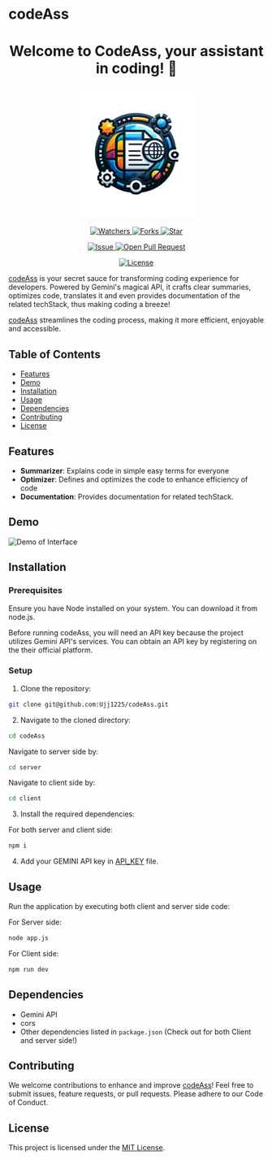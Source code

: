 # codeAss

# <p align="center">Welcome to CodeAss, your assistant in coding! 🚀</p>

<p align="center">
    <img src="./codeAss.png" width=250 height=250 />
</p>

<p align="center">
    <p align="center">
        <a href="https://github.com/Ujj1225/codeAss" target="blank">
            <img src="https://img.shields.io/github/watchers/Ujj1225/codeAss?style=for-the-badge&logo=appveyor" alt="Watchers"/>
        </a>
        <a href="https://github.com/Ujj1225/codeAss/fork" target="blank">
            <img src="https://img.shields.io/github/forks/SusheelThapa/C-DOTS?style=for-the-badge&logo=appveyor" alt="Forks"/>
        </a>
        <a href="https://github.com/Ujj1225/codeAss/stargazers" target="blank">
            <img src="https://img.shields.io/github/stars/Ujj1225/codeAss?style=for-the-badge&logo=appveyor" alt="Star"/>
        </a>
    </p>
    <p align="center">
        <a href="https://github.com/Ujj1225/codeAss/issues" target="blank">
            <img src="https://img.shields.io/github/issues/Ujj1225/codeAss.svg?style=for-the-badge&logo=appveyor" alt="Issue"/>
        </a>
        <a href="https://github.com/Ujj1225/codeAss/pulls" target="blank">
            <img src="https://img.shields.io/github/issues-pr/Ujj1225/codeAss.svg?style=for-the-badge&logo=appveyor" alt="Open Pull Request"/>
        </a>
    </p>
    <p align="center">
        <a href="https://github.com/Ujj1225/codeAss/blob/master/LICENSE" target="blank">
            <img src="https://img.shields.io/github/license/Ujj1225/codeAss?style=for-the-badge&logo=appveyor" alt="License" />
        </a>
    </p>
</p>

[codeAss](https://github.com/Ujj1225/codeAss) is your secret sauce for transforming coding experience for developers. Powered by Gemini's magical API, it crafts clear summaries, optimizes code, translates it and even provides documentation of the related techStack, thus making coding a breeze!

[codeAss](https://github.com/Ujj1225/codeAss) streamlines the coding process, making it more efficient, enjoyable and accessible.

## Table of Contents

- [Features](#features)
- [Demo](#demo)
- [Installation](#installation)
- [Usage](#usage)
- [Dependencies](#dependencies)
- [Contributing](#contributing)
- [License](#license)

## Features

- **Summarizer**: Explains code in simple easy terms for everyone
- **Optimizer**: Defines and optimizes the code to enhance efficiency of code
- **Documentation**: Provides documentation for related techStack.

## Demo

![Demo of Interface](image.png)

## Installation

### Prerequisites

Ensure you have Node installed on your system. You can download it from node.js.

Before running codeAss, you will need an API key because the project utilizes Gemini API's services. You can obtain an API key by registering on the their official platform.

### Setup

1. Clone the repository:

```bash
git clone git@github.com:Ujj1225/codeAss.git
```

2. Navigate to the cloned directory:

```bash
cd codeAss
```

Navigate to server side by:

```bash
cd server
```

Navigate to client side by:

```bash
cd client
```

3. Install the required dependencies:

For both server and client side:

```bash
npm i
```

4. Add your GEMINI API key in [API_KEY](./server/.env) file.

## Usage

Run the application by executing both client and server side code:

For Server side:

```bash
node app.js
```

For Client side:

```bash
npm run dev
```

## Dependencies

- Gemini API
- cors
- Other dependencies listed in `package.json` (Check out for both Client and server side!)

## Contributing

We welcome contributions to enhance and improve [codeAss](https://github.com/Ujj1225/codeAss)! Feel free to submit issues, feature requests, or pull requests. Please adhere to our Code of Conduct.

## License

This project is licensed under the [MIT License](/LICENSE).
